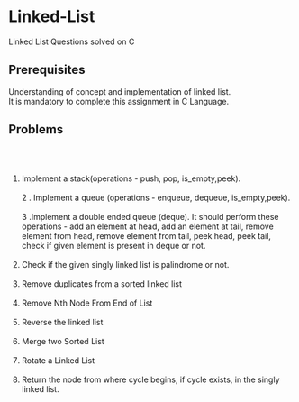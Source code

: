 # Linked-List
Linked List Questions solved on C

## Prerequisites

Understanding of concept and implementation of linked list. <br />
It is mandatory to complete this assignment in C Language.  <br />


## Problems
 <br /><br />
1. Implement a stack(operations - push, pop, is_empty,peek). 
 <br /> <br />
2 . Implement a queue (operations - enqueue, dequeue, is_empty,peek). 
 <br /><br />
3 .Implement a double ended queue (deque). It should perform these operations - add an element at head, add an element at tail, remove element from head, remove element from tail, peek head, peek tail, check if given element is present in deque or not.
 <br /><br />
4. Check if the given singly linked list is palindrome or not.
 <br /><br />
5. Remove duplicates from a sorted linked list
 <br /><br />
6. Remove Nth Node From End of List
 <br /><br />
7. Reverse the linked list
 <br /><br />
8. Merge two Sorted List
 <br /><br />
9. Rotate a Linked List
 <br /><br />
10. Return the node from where cycle begins, if cycle exists, in the singly linked list.
 <br /><br />
